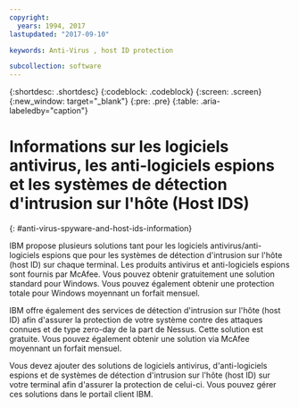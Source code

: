 ```yaml
---
copyright:
  years: 1994, 2017
lastupdated: "2017-09-10"

keywords: Anti-Virus , host ID protection

subcollection: software
---
```


{:shortdesc: .shortdesc}
{:codeblock: .codeblock}
{:screen: .screen}
{:new_window: target="_blank"}
{:pre: .pre}
{:table: .aria-labeledby="caption"}

# Informations sur les logiciels antivirus, les anti-logiciels espions et les systèmes de détection d'intrusion sur l'hôte (Host IDS)
{: #anti-virus-spyware-and-host-ids-information}

IBM propose plusieurs solutions tant pour les logiciels antivirus/anti-logiciels espions que pour les systèmes de détection d'intrusion sur l'hôte (host ID) sur chaque terminal. Les produits antivirus et anti-logiciels espions sont fournis par McAfee. Vous pouvez obtenir gratuitement une solution standard pour Windows. Vous pouvez également obtenir une protection totale pour Windows moyennant un forfait mensuel. 

IBM offre également des services de détection d'intrusion sur l'hôte (host ID) afin d'assurer la protection de votre système contre des attaques connues et de type zero-day de la part de Nessus. Cette solution est gratuite. Vous pouvez également obtenir une solution via McAfee moyennant un forfait mensuel. 

Vous devez ajouter des solutions de logiciels antivirus, d'anti-logiciels espions et de systèmes de détection d'intrusion sur l'hôte (host ID) sur votre terminal afin d'assurer la protection de celui-ci. Vous pouvez gérer ces solutions dans le portail client IBM. 
